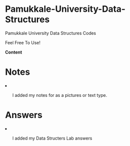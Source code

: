 # Pamukkale-University-Data-Structures
Pamukkale University Data Structures Codes

Feel Free To Use!


<b>Content</b>

<h1> Notes </h1>
<li>
<ul><p>I added my notes for as a pictures or text type.</p></ul>
</li>

<h1> Answers </h1>
<li>
<ul><p>I added my Data Structers Lab answers</p></ul>
</li>

